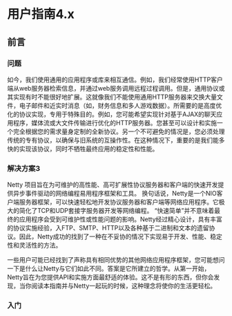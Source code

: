 # 用户指南4.x
## 前言
### 问题
如今，我们使用通用的应用程序或库来相互通信。例如，我们经常使用HTTP客户端从web服务器检索信息，并通过web服务调用远程过程调用。但是，通用协议或其实现有时不能很好地扩展。这就像我们不能使用通用HTTP服务器来交换大量文件，电子邮件和近实时消息（如，财务信息和多人游戏数据）。所需要的是高度优化的协议实现，专用于特殊目的。例如，您可能希望实现针对基于AJAX的聊天应用程序，媒体流或大文件传输进行优化的HTTP服务器。您甚至可以设计和实施一个完全根据您的需求量身定制的全新协议。另一个不可避免的情况是，您必须处理传统的专有协议，以确保与旧系统的互操作性。在这种情况下，重要的是我们能多快的实现该协议，同时不牺牲最终应用的稳定性和性能。
### 解决方案3
Netty 项目旨在为可维护的高性能、高可扩展性协议服务器和客户端的快速开发提供异步事件驱动的网络编程易用程序框架和工具。
换句话说，Netty是一个NIO客户端服务器框架，可以快速轻松地开发协议服务器和客户端等网络应用程序。它极大的简化了TCP和UDP套接字服务器开发等网络编程。
“快速简单”并不意味着最终的应用程序会受到可维护性或性能问题的影响。Netty经过精心设计，具有丰富的协议实施经验，入FTP、SMTP、HTTP以及各种基于二进制和文本的遗留协议。因此，Netty成功的找到了一种在不妥协的情况下实现易于开发、性能、稳定性和灵活性的方法。

一些用户可能已经找到了声称具有相同优势的其他网络应用程序框架，您可能想问一下是什么让Netty与它们如此不同。答案是它所建立的哲学。从第一开始，Netty旨在为您提供API和实施方面最舒适的体验。这不是有形的东西，但你会发现，当你阅读本指南并与Netty一起玩的时候，这种理念将使你的生活更轻松。

### 入门

